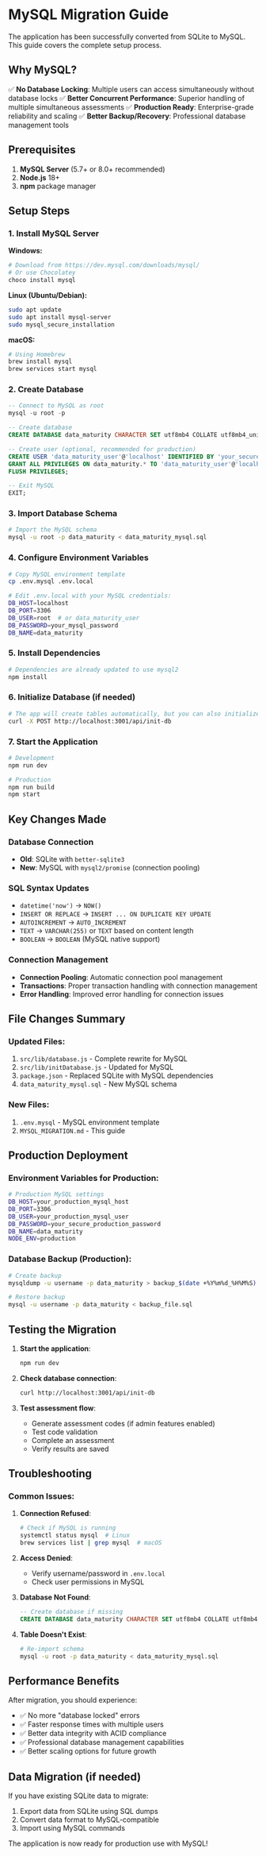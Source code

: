 # MySQL Migration Guide

The application has been successfully converted from SQLite to MySQL. This guide covers the complete setup process.

## Why MySQL?

✅ **No Database Locking**: Multiple users can access simultaneously without database locks
✅ **Better Concurrent Performance**: Superior handling of multiple simultaneous assessments
✅ **Production Ready**: Enterprise-grade reliability and scaling
✅ **Better Backup/Recovery**: Professional database management tools

## Prerequisites

1. **MySQL Server** (5.7+ or 8.0+ recommended)
2. **Node.js** 18+
3. **npm** package manager

## Setup Steps

### 1. Install MySQL Server

**Windows:**
```bash
# Download from https://dev.mysql.com/downloads/mysql/
# Or use Chocolatey
choco install mysql
```

**Linux (Ubuntu/Debian):**
```bash
sudo apt update
sudo apt install mysql-server
sudo mysql_secure_installation
```

**macOS:**
```bash
# Using Homebrew
brew install mysql
brew services start mysql
```

### 2. Create Database

```sql
-- Connect to MySQL as root
mysql -u root -p

-- Create database
CREATE DATABASE data_maturity CHARACTER SET utf8mb4 COLLATE utf8mb4_unicode_ci;

-- Create user (optional, recommended for production)
CREATE USER 'data_maturity_user'@'localhost' IDENTIFIED BY 'your_secure_password';
GRANT ALL PRIVILEGES ON data_maturity.* TO 'data_maturity_user'@'localhost';
FLUSH PRIVILEGES;

-- Exit MySQL
EXIT;
```

### 3. Import Database Schema

```bash
# Import the MySQL schema
mysql -u root -p data_maturity < data_maturity_mysql.sql
```

### 4. Configure Environment Variables

```bash
# Copy MySQL environment template
cp .env.mysql .env.local

# Edit .env.local with your MySQL credentials:
DB_HOST=localhost
DB_PORT=3306
DB_USER=root  # or data_maturity_user
DB_PASSWORD=your_mysql_password
DB_NAME=data_maturity
```

### 5. Install Dependencies

```bash
# Dependencies are already updated to use mysql2
npm install
```

### 6. Initialize Database (if needed)

```bash
# The app will create tables automatically, but you can also initialize manually:
curl -X POST http://localhost:3001/api/init-db
```

### 7. Start the Application

```bash
# Development
npm run dev

# Production
npm run build
npm start
```

## Key Changes Made

### Database Connection
- **Old**: SQLite with `better-sqlite3`
- **New**: MySQL with `mysql2/promise` (connection pooling)

### SQL Syntax Updates
- `datetime('now')` → `NOW()`
- `INSERT OR REPLACE` → `INSERT ... ON DUPLICATE KEY UPDATE`
- `AUTOINCREMENT` → `AUTO_INCREMENT`
- `TEXT` → `VARCHAR(255)` or `TEXT` based on content length
- `BOOLEAN` → `BOOLEAN` (MySQL native support)

### Connection Management
- **Connection Pooling**: Automatic connection pool management
- **Transactions**: Proper transaction handling with connection management
- **Error Handling**: Improved error handling for connection issues

## File Changes Summary

### Updated Files:
1. `src/lib/database.js` - Complete rewrite for MySQL
2. `src/lib/initDatabase.js` - Updated for MySQL
3. `package.json` - Replaced SQLite with MySQL dependencies
4. `data_maturity_mysql.sql` - New MySQL schema

### New Files:
1. `.env.mysql` - MySQL environment template
2. `MYSQL_MIGRATION.md` - This guide

## Production Deployment

### Environment Variables for Production:
```bash
# Production MySQL settings
DB_HOST=your_production_mysql_host
DB_PORT=3306
DB_USER=your_production_mysql_user
DB_PASSWORD=your_secure_production_password
DB_NAME=data_maturity
NODE_ENV=production
```

### Database Backup (Production):
```bash
# Create backup
mysqldump -u username -p data_maturity > backup_$(date +%Y%m%d_%H%M%S).sql

# Restore backup
mysql -u username -p data_maturity < backup_file.sql
```

## Testing the Migration

1. **Start the application**:
   ```bash
   npm run dev
   ```

2. **Check database connection**:
   ```bash
   curl http://localhost:3001/api/init-db
   ```

3. **Test assessment flow**:
   - Generate assessment codes (if admin features enabled)
   - Test code validation
   - Complete an assessment
   - Verify results are saved

## Troubleshooting

### Common Issues:

1. **Connection Refused**:
   ```bash
   # Check if MySQL is running
   systemctl status mysql  # Linux
   brew services list | grep mysql  # macOS
   ```

2. **Access Denied**:
   - Verify username/password in `.env.local`
   - Check user permissions in MySQL

3. **Database Not Found**:
   ```sql
   -- Create database if missing
   CREATE DATABASE data_maturity CHARACTER SET utf8mb4 COLLATE utf8mb4_unicode_ci;
   ```

4. **Table Doesn't Exist**:
   ```bash
   # Re-import schema
   mysql -u root -p data_maturity < data_maturity_mysql.sql
   ```

## Performance Benefits

After migration, you should experience:
- ✅ No more "database locked" errors
- ✅ Faster response times with multiple users
- ✅ Better data integrity with ACID compliance
- ✅ Professional database management capabilities
- ✅ Better scaling options for future growth

## Data Migration (if needed)

If you have existing SQLite data to migrate:
1. Export data from SQLite using SQL dumps
2. Convert data format to MySQL-compatible
3. Import using MySQL commands

The application is now ready for production use with MySQL!